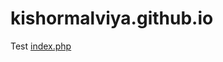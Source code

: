 # kishormalviya.github.io
Test
<a href="https://github.com/kishormalviya/kishormalviya.github.io/blob/gh-pages/index.php">index.php</a>
